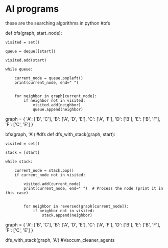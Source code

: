 # AI programs
these are the searching algorithms in python 
#bfs

def bfs(graph, start_node):
   
    visited = set()
    
    queue = deque([start])
   
    visited.add(start)
    
    while queue:
     
        current_node = queue.popleft()
        print(current_node, end=" ")  
        
       
        for neighbor in graph[current_node]:
            if neighbor not in visited:
                visited.add(neighbor)
                queue.append(neighbor)


graph = {
    'A': ['B', 'C'],
    'B': ['A', 'D', 'E'],
    'C': ['A', 'F'],
    'D': ['B'],
    'E': ['B', 'F'],
    'F': ['C', 'E']
}


bfs(graph, 'A')
#dfs
def dfs_with_stack(graph, start):
    
    visited = set()
    
    stack = [start]
    
    while stack:
        
        current_node = stack.pop()
        if current_node not in visited:
           
            visited.add(current_node)
            print(current_node, end=" ")  # Process the node (print it in this case)
            
            
            for neighbor in reversed(graph[current_node]):
                if neighbor not in visited:
                    stack.append(neighbor)


graph = {
    'A': ['B', 'C'],
    'B': ['A', 'D', 'E'],
    'C': ['A', 'F'],
    'D': ['B'],
    'E': ['B', 'F'],
    'F': ['C', 'E']
}


dfs_with_stack(graph, 'A')
#Vaccum_cleaner_agents
